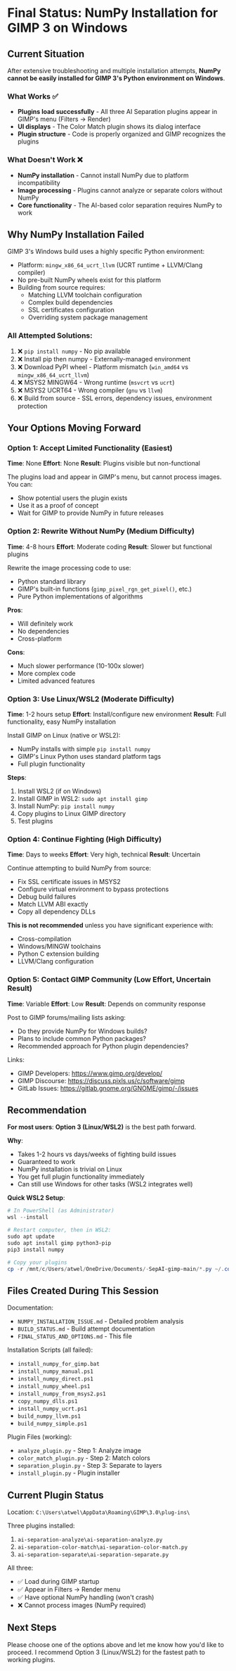 # Final Status: NumPy Installation for GIMP 3 on Windows

## Current Situation

After extensive troubleshooting and multiple installation attempts, **NumPy cannot be easily installed for GIMP 3's Python environment on Windows**.

### What Works ✅
- **Plugins load successfully** - All three AI Separation plugins appear in GIMP's menu (Filters → Render)
- **UI displays** - The Color Match plugin shows its dialog interface
- **Plugin structure** - Code is properly organized and GIMP recognizes the plugins

### What Doesn't Work ❌
- **NumPy installation** - Cannot install NumPy due to platform incompatibility
- **Image processing** - Plugins cannot analyze or separate colors without NumPy
- **Core functionality** - The AI-based color separation requires NumPy to work

## Why NumPy Installation Failed

GIMP 3's Windows build uses a highly specific Python environment:
- Platform: `mingw_x86_64_ucrt_llvm` (UCRT runtime + LLVM/Clang compiler)
- No pre-built NumPy wheels exist for this platform
- Building from source requires:
  - Matching LLVM toolchain configuration
  - Complex build dependencies
  - SSL certificates configuration
  - Overriding system package management

### All Attempted Solutions:
1. ❌ `pip install numpy` - No pip available
2. ❌ Install pip then numpy - Externally-managed environment
3. ❌ Download PyPI wheel - Platform mismatch (`win_amd64` vs `mingw_x86_64_ucrt_llvm`)
4. ❌ MSYS2 MINGW64 - Wrong runtime (`msvcrt` vs `ucrt`)
5. ❌ MSYS2 UCRT64 - Wrong compiler (`gnu` vs `llvm`)
6. ❌ Build from source - SSL errors, dependency issues, environment protection

## Your Options Moving Forward

### Option 1: Accept Limited Functionality (Easiest)
**Time**: None
**Effort**: None
**Result**: Plugins visible but non-functional

The plugins load and appear in GIMP's menu, but cannot process images. You can:
- Show potential users the plugin exists
- Use it as a proof of concept
- Wait for GIMP to provide NumPy in future releases

### Option 2: Rewrite Without NumPy (Medium Difficulty)
**Time**: 4-8 hours
**Effort**: Moderate coding
**Result**: Slower but functional plugins

Rewrite the image processing code to use:
- Python standard library
- GIMP's built-in functions (`gimp_pixel_rgn_get_pixel()`, etc.)
- Pure Python implementations of algorithms

**Pros**:
- Will definitely work
- No dependencies
- Cross-platform

**Cons**:
- Much slower performance (10-100x slower)
- More complex code
- Limited advanced features

### Option 3: Use Linux/WSL2 (Moderate Difficulty)
**Time**: 1-2 hours setup
**Effort**: Install/configure new environment
**Result**: Full functionality, easy NumPy installation

Install GIMP on Linux (native or WSL2):
- NumPy installs with simple `pip install numpy`
- GIMP's Linux Python uses standard platform tags
- Full plugin functionality

**Steps**:
1. Install WSL2 (if on Windows)
2. Install GIMP in WSL2: `sudo apt install gimp`
3. Install NumPy: `pip install numpy`
4. Copy plugins to Linux GIMP directory
5. Test plugins

### Option 4: Continue Fighting (High Difficulty)
**Time**: Days to weeks
**Effort**: Very high, technical
**Result**: Uncertain

Continue attempting to build NumPy from source:
- Fix SSL certificate issues in MSYS2
- Configure virtual environment to bypass protections
- Debug build failures
- Match LLVM ABI exactly
- Copy all dependency DLLs

**This is not recommended** unless you have significant experience with:
- Cross-compilation
- Windows/MINGW toolchains
- Python C extension building
- LLVM/Clang configuration

### Option 5: Contact GIMP Community (Low Effort, Uncertain Result)
**Time**: Variable
**Effort**: Low
**Result**: Depends on community response

Post to GIMP forums/mailing lists asking:
- Do they provide NumPy for Windows builds?
- Plans to include common Python packages?
- Recommended approach for Python plugin dependencies?

Links:
- GIMP Developers: https://www.gimp.org/develop/
- GIMP Discourse: https://discuss.pixls.us/c/software/gimp
- GitLab Issues: https://gitlab.gnome.org/GNOME/gimp/-/issues

## Recommendation

**For most users**: **Option 3 (Linux/WSL2)** is the best path forward.

**Why**:
- Takes 1-2 hours vs days/weeks of fighting build issues
- Guaranteed to work
- NumPy installation is trivial on Linux
- You get full plugin functionality immediately
- Can still use Windows for other tasks (WSL2 integrates well)

**Quick WSL2 Setup**:
```powershell
# In PowerShell (as Administrator)
wsl --install

# Restart computer, then in WSL2:
sudo apt update
sudo apt install gimp python3-pip
pip3 install numpy

# Copy your plugins
cp -r /mnt/c/Users/atwel/OneDrive/Documents/-SepAI-gimp-main/*.py ~/.config/GIMP/3.0/plug-ins/
```

## Files Created During This Session

Documentation:
- `NUMPY_INSTALLATION_ISSUE.md` - Detailed problem analysis
- `BUILD_STATUS.md` - Build attempt documentation
- `FINAL_STATUS_AND_OPTIONS.md` - This file

Installation Scripts (all failed):
- `install_numpy_for_gimp.bat`
- `install_numpy_manual.ps1`
- `install_numpy_direct.ps1`
- `install_numpy_wheel.ps1`
- `install_numpy_from_msys2.ps1`
- `copy_numpy_dlls.ps1`
- `install_numpy_ucrt.ps1`
- `build_numpy_llvm.ps1`
- `build_numpy_simple.ps1`

Plugin Files (working):
- `analyze_plugin.py` - Step 1: Analyze image
- `color_match_plugin.py` - Step 2: Match colors
- `separation_plugin.py` - Step 3: Separate to layers
- `install_plugin.py` - Plugin installer

## Current Plugin Status

Location: `C:\Users\atwel\AppData\Roaming\GIMP\3.0\plug-ins\`

Three plugins installed:
1. `ai-separation-analyze\ai-separation-analyze.py`
2. `ai-separation-color-match\ai-separation-color-match.py`
3. `ai-separation-separate\ai-separation-separate.py`

All three:
- ✅ Load during GIMP startup
- ✅ Appear in Filters → Render menu
- ✅ Have optional NumPy handling (won't crash)
- ❌ Cannot process images (NumPy required)

## Next Steps

Please choose one of the options above and let me know how you'd like to proceed. I recommend Option 3 (Linux/WSL2) for the fastest path to working plugins.
